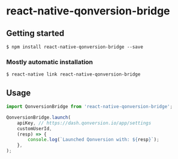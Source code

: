 # react-native-qonversion-bridge

## Getting started

`$ npm install react-native-qonversion-bridge --save`

### Mostly automatic installation

`$ react-native link react-native-qonversion-bridge`

## Usage
```javascript
import QonversionBridge from 'react-native-qonversion-bridge';

QonversionBridge.launch(
    apiKey, // https://dash.qonversion.io/app/settings
    customUserId,
    (resp) => {
        console.log(`Launched Qonversion with: ${resp}`);
    },
);
```
